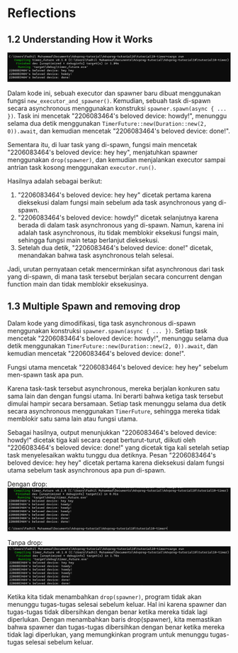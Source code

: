 # Reflections

## 1.2 Understanding How it Works
![Experiment 1.2](assets/Experiment-1.2.png)

Dalam kode ini, sebuah executor dan spawner baru dibuat menggunakan fungsi `new_executor_and_spawner()`. Kemudian, sebuah task di-spawn secara asynchronous menggunakan konstruksi `spawner.spawn(async { ... })`. Task ini mencetak "2206083464's beloved device: howdy!", menunggu selama dua detik menggunakan `TimerFuture::new(Duration::new(2, 0)).await`, dan kemudian mencetak "2206083464's beloved device: done!".

Sementara itu, di luar task yang di-spawn, fungsi main mencetak "2206083464's beloved device: hey hey", menjatuhkan spawner menggunakan `drop(spawner)`, dan kemudian menjalankan executor sampai antrian task kosong menggunakan `executor.run()`.

Hasilnya adalah sebagai berikut:

1. "2206083464's beloved device: hey hey" dicetak pertama karena dieksekusi dalam fungsi main sebelum ada task asynchronous yang di-spawn.
2. "2206083464's beloved device: howdy!" dicetak selanjutnya karena berada di dalam task asynchronous yang di-spawn. Namun, karena ini adalah task asynchronous, itu tidak memblokir eksekusi fungsi main, sehingga fungsi main tetap berlanjut dieksekusi.
3. Setelah dua detik, "2206083464's beloved device: done!" dicetak, menandakan bahwa task asynchronous telah selesai.

Jadi, urutan pernyataan cetak mencerminkan sifat asynchronous dari task yang di-spawn, di mana task tersebut berjalan secara concurrent dengan function main dan tidak memblokir eksekusinya.

## 1.3 Multiple Spawn and removing drop

Dalam kode yang dimodifikasi, tiga task asynchronous di-spawn menggunakan konstruksi `spawner.spawn(async { ... })`. Setiap task mencetak "2206083464's beloved device: howdy!", menunggu selama dua detik menggunakan `TimerFuture::new(Duration::new(2, 0)).await`, dan kemudian mencetak "2206083464's beloved device: done!".

Fungsi utama mencetak "2206083464's beloved device: hey hey" sebelum men-spawn task apa pun.

Karena task-task tersebut asynchronous, mereka berjalan konkuren satu sama lain dan dengan fungsi utama. Ini berarti bahwa ketiga task tersebut dimulai hampir secara bersamaan. Setiap task menunggu selama dua detik secara asynchronous menggunakan `TimerFuture`, sehingga mereka tidak memblokir satu sama lain atau fungsi utama.

Sebagai hasilnya, output menunjukkan "2206083464's beloved device: howdy!" dicetak tiga kali secara cepat berturut-turut, diikuti oleh "2206083464's beloved device: done!" yang dicetak tiga kali setelah setiap task menyelesaikan waktu tunggu dua detiknya. Pesan "2206083464's beloved device: hey hey" dicetak pertama karena dieksekusi dalam fungsi utama sebelum task asynchronous apa pun di-spawn.

Dengan drop:
![](assets\Experiment-1.3-with-drop.png)

Tanpa drop:
![](assets\Experiment-1.3-without-drop.png)

Ketika kita tidak menambahkan `drop(spawner)`, program tidak akan menunggu tugas-tugas selesai sebelum keluar. Hal ini karena spawner dan tugas-tugas tidak dibersihkan dengan benar ketika mereka tidak lagi diperlukan. Dengan menambahkan baris drop(spawner), kita memastikan bahwa spawner dan tugas-tugas dibersihkan dengan benar ketika mereka tidak lagi diperlukan, yang memungkinkan program untuk menunggu tugas-tugas selesai sebelum keluar.